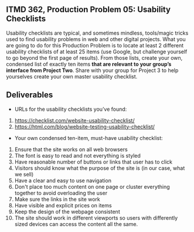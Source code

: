 ## ITMD 362, Production Problem 05: Usability Checklists

Usability checklists are typical, and sometimes mindless, tools/magic tricks used to find usability problems in web and other digital projects. What you are going to do for this Production Problem is to locate at least 2 different usability checklists of at least 25 items (use Google, but challenge yourself to go beyond the first page of results). From those lists, create your own, condensed list
of exactly ten items **that are relevant to your group’s interface from Project Two**. Share with your group for Project 3 to help yourselves create your own master usability checklist.

## Deliverables

* URLs for the usability checklists you’ve found:

1. https://checklist.com/website-usability-checklist/
2. https://html.com/blog/website-testing-usability-checklist/

* Your own condensed ten-item, must-have usability checklist:

1. Ensure that the site works on all web browsers
2. The font is easy to read and not everything is styled
3. Have reasonable number of buttons or links that user has to click
4. Visitors should know what the purpose of the site is (in our case, what we
  sell)
5. Have a clear and easy to use navigation
6. Don't place too much content on one page or cluster everything together to avoid overloading the user
7. Make sure the links in the site work
8. Have visible and explicit prices on items
9. Keep the design of the webpage consistent
10. The site should work in different viewports so users with differently sized devices can access the content all the same.
